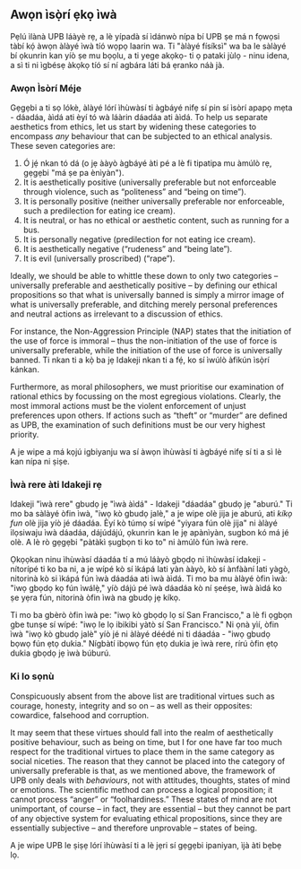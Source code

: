## Awọn ìsọ̀rí ẹkọ ìwà

Pẹlú ìlànà UPB láàyè rẹ, a lè yípadà sí ìdánwò nípa bí UPB ṣe má n fọwọsi tàbí kọ́ àwọn àlàyé ìwà tíó wọpọ laarin wa. Ti "àlàyé físíksì" wa ba le sàlàyé bí ọkunrin kan yíò ṣe mu bọọlu, a ti yege akọkọ- ti ọ pataki jùlọ - ninu idena, a sì ti ni ìgbésẹ àkọkọ tíó sí ní agbára láti bá ẹranko náà jà.

### Awọn Ìsòrí Méje

Gẹgẹbi a ti sọ lókè, àlàyé lórí ìhùwàsí ti àgbáyé nifẹ sí pin sí ìsòrí apapọ mẹta - dáadáa, àìdá ati èyí tó wà láàrin dáadáa ati àìdá. To help us separate aesthetics from ethics, let us start by widening these categories to encompass *any* behaviour that can be subjected to an ethical analysis. These seven categories are:

1. Ó jẹ́ nkan tó dá (o jẹ ààyò àgbáyé àti pé a lè fi tipatipa mu àmúlò rẹ, gẹgẹbi "má ṣe pa ènìyàn").
2. It is aesthetically positive (universally preferable but not enforceable through violence, such as “politeness” and “being on time”).
3. It is personally positive (neither universally preferable nor enforceable, such a predilection for eating ice cream).
4. It is neutral, or has no ethical or aesthetic content, such as running for a bus.
5. It is personally negative (predilection for not eating ice cream).
6. It is aesthetically negative (“rudeness” and “being late”).
7. It is evil (universally proscribed) (“rape”).

Ideally, we should be able to whittle these down to only two categories – universally preferable and aesthetically positive – by defining our ethical propositions so that what is universally banned is simply a mirror image of what is universally preferable, and ditching merely personal preferences and neutral actions as irrelevant to a discussion of ethics.

For instance, the Non-Aggression Principle (NAP) states that the initiation of the use of force is immoral – thus the non-initiation of the use of force is universally preferable, while the initiation of the use of force is universally banned. Ti nkan ti a kọ̀ ba jẹ Idakeji nkan ti a fẹ́, ko sí ìwúlò àfikún ìsọ̀rí kánkan.

Furthermore, as moral philosophers, we must prioritise our examination of rational ethics by focussing on the most egregious violations. Clearly, the most immoral actions must be the violent enforcement of unjust preferences upon others. If actions such as “theft” or “murder” are defined as UPB, the examination of such definitions must be our very highest priority.

A je wipe a má kọjú igbiyanju wa sí àwọn ìhùwàsí ti àgbáyé nifẹ sí ti a sì lè kan nípa ni ṣiṣe.

### Ìwà rere àti Idakeji rẹ

Idakeji "ìwà rere" gbudọ jẹ "ìwà àìdá" - Idakeji "dáadáa" gbudọ jẹ "aburú." Ti mo ba sàlàyé òfin ìwà, "iwọ kò gbudọ jalè," a je wipe olè jija je aburú, ati *kíkọ fun* olè jija yíò jé dáadáa. Èyí kò túmọ sí wípé "yiyara fún olè jija" ni àlàyé ilọsiwaju ìwà dáadáa, dájúdájú, ọkunrin kan le jẹ apànìyàn, sugbon kó má jé olè. A lè rò gẹgẹbi "pàtàkì ṣugbọn ti ko to" ni àmúlò fún ìwà rere.

Ọkọọkan ninu ìhùwàsí dáadáa tí a mú láàyò gbọdọ ni ìhùwàsí idakeji - nítorípé ti ko ba ni, a je wípé kò sí ìkápá lati yàn ààyò, kò sí ànfààní lati yàgò, nitorinà kò si ìkápá fún ìwà dáadáa ati ìwà àìdá. Ti mo ba mu àlàyé òfin ìwà: "iwọ gbọdọ kọ fún ìwálẹ̀," yíò dájú pé ìwà dáadáa kò ní ṣeéṣe, ìwà àìdá ko ṣe yẹra fún, nitorinà òfin ìwà na gbudọ jẹ kíkọ.

Ti mo ba gbèrò òfin ìwà pe: "iwọ kò gbọdọ lọ sí San Francisco," a lè fi ọgbọn gbe tunṣe sí wípé: "iwọ le lọ ibikibi yàtò sí San Francisco." Ni ọnà yìí, òfin ìwà "iwọ kò gbudọ jalè" yíò jé ni àlàyé déédé ni ti dáadáa - "iwọ gbudọ bọwọ fún ẹtọ dukia." Nígbàtí ibọwọ fún ẹtọ dukia je ìwà rere, rírú òfin ẹtọ dukia gbọdọ jẹ ìwà búburú.

### Ki lo sọnù

Conspicuously absent from the above list are traditional virtues such as courage, honesty, integrity and so on – as well as their opposites: cowardice, falsehood and corruption.

It may seem that these virtues should fall into the realm of aesthetically positive behaviour, such as being on time, but I for one have far too much respect for the traditional virtues to place them in the same category as social niceties. The reason that they cannot be placed into the category of universally preferable is that, as we mentioned above, the framework of UPB only deals with *behaviours*, not with attitudes, thoughts, states of mind or emotions. The scientific method can process a logical proposition; it cannot process “anger” or “foolhardiness.” These states of mind are not unimportant, of course – in fact, they are essential – but they cannot be part of any objective system for evaluating ethical propositions, since they are essentially subjective – and therefore unprovable – states of being.

A je wipe UPB le ṣiṣẹ lórí ìhùwàsí ti a lè jẹri sí gẹgẹbi ipaniyan, ìjà àti bẹbẹ lọ.